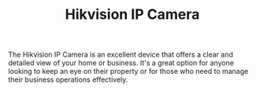 ---
id: 8
title:  "Hikvision IP Camera"
body:   "The Hikvision IP Camera is an excellent device that offers a clear and detailed view of your home or business. It's a great option for anyone looking to keep an eye on their property or for those who need to manage their business operations effectively."
name: "Hikvision IP Camera"
---